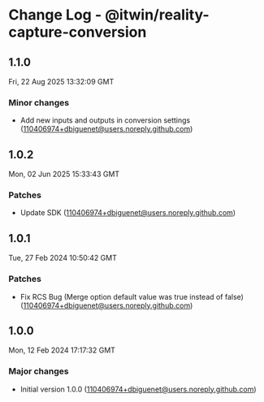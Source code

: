 # Change Log - @itwin/reality-capture-conversion

<!-- This log was last generated on Fri, 22 Aug 2025 13:32:09 GMT and should not be manually modified. -->

<!-- Start content -->

## 1.1.0

Fri, 22 Aug 2025 13:32:09 GMT

### Minor changes

- Add new inputs and outputs in conversion settings (110406974+dbiguenet@users.noreply.github.com)

## 1.0.2

Mon, 02 Jun 2025 15:33:43 GMT

### Patches

- Update SDK (110406974+dbiguenet@users.noreply.github.com)

## 1.0.1

Tue, 27 Feb 2024 10:50:42 GMT

### Patches

- Fix RCS Bug (Merge option default value was true instead of false) (110406974+dbiguenet@users.noreply.github.com)

## 1.0.0

Mon, 12 Feb 2024 17:17:32 GMT

### Major changes

- Initial version 1.0.0 (110406974+dbiguenet@users.noreply.github.com)
